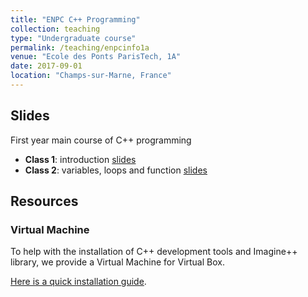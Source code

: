 ```yaml
---
title: "ENPC C++ Programming"
collection: teaching
type: "Undergraduate course"
permalink: /teaching/enpcinfo1a
venue: "Ecole des Ponts ParisTech, 1A"
date: 2017-09-01
location: "Champs-sur-Marne, France"
---
```


## Slides

First year main course of C++ programming

* **Class 1**: introduction
[slides](https://aboulch.github.io/files/teaching_enpc_1a_info/intro_01_02.pdf)
* **Class 2**: variables, loops and function
[slides](https://aboulch.github.io/files/teaching_enpc_1a_info/intro_03.pdf)

## Resources

### Virtual Machine

To help with the installation of C++ development tools and Imagine++ library, we provide a Virtual Machine for Virtual Box.

[Here is a quick installation guide](/teaching/enpcinfo1a/vm).
